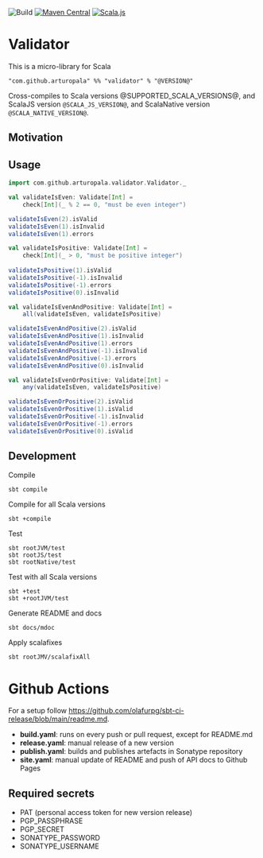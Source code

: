 ![Build](https://github.com/arturopala/validator/workflows/Build/badge.svg) [![Maven Central](https://maven-badges.herokuapp.com/maven-central/com.github.arturopala/validator_2.13/badge.svg)](https://maven-badges.herokuapp.com/maven-central/com.github.arturopala/validator_2.13)
[![Scala.js](https://www.scala-js.org/assets/badges/scalajs-1.5.0.svg)](https://www.scala-js.org)

Validator
===

This is a micro-library for Scala

    "com.github.arturopala" %% "validator" % "@VERSION@"

Cross-compiles to Scala versions @SUPPORTED_SCALA_VERSIONS@, 
and ScalaJS version `@SCALA_JS_VERSION@`, and ScalaNative version `@SCALA_NATIVE_VERSION@`.

Motivation
---

Usage
---

```scala mdoc
import com.github.arturopala.validator.Validator._

val validateIsEven: Validate[Int] = 
    check[Int](_ % 2 == 0, "must be even integer")

validateIsEven(2).isValid
validateIsEven(1).isInvalid
validateIsEven(1).errors

val validateIsPositive: Validate[Int] = 
    check[Int](_ > 0, "must be positive integer")
  
validateIsPositive(1).isValid  
validateIsPositive(-1).isInvalid    
validateIsPositive(-1).errors  
validateIsPositive(0).isInvalid 

val validateIsEvenAndPositive: Validate[Int] = 
    all(validateIsEven, validateIsPositive)

validateIsEvenAndPositive(2).isValid  
validateIsEvenAndPositive(1).isInvalid  
validateIsEvenAndPositive(1).errors  
validateIsEvenAndPositive(-1).isInvalid    
validateIsEvenAndPositive(-1).errors  
validateIsEvenAndPositive(0).isInvalid 

val validateIsEvenOrPositive: Validate[Int] = 
    any(validateIsEven, validateIsPositive)

validateIsEvenOrPositive(2).isValid   
validateIsEvenOrPositive(1).isValid   
validateIsEvenOrPositive(-1).isInvalid    
validateIsEvenOrPositive(-1).errors  
validateIsEvenOrPositive(0).isValid 
```

Development
---

Compile

    sbt compile

Compile for all Scala versions

    sbt +compile

Test

    sbt rootJVM/test
    sbt rootJS/test
    sbt rootNative/test

Test with all Scala versions

    sbt +test
    sbt +rootJVM/test


Generate README and docs

    sbt docs/mdoc

Apply scalafixes

    sbt rootJMV/scalafixAll    

Github Actions
===

For a setup follow <https://github.com/olafurpg/sbt-ci-release/blob/main/readme.md>.

 - **build.yaml**: runs on every push or pull request, except for README.md
 - **release.yaml**: manual release of a new version
 - **publish.yaml**: builds and publishes artefacts in Sonatype repository
 - **site.yaml**: manual update of README and push of API docs to Github Pages

 Required secrets
 ---

- PAT (personal access token for new version release)
- PGP_PASSPHRASE
- PGP_SECRET
- SONATYPE_PASSWORD
- SONATYPE_USERNAME
